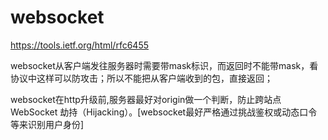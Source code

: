 
websocket
=======================================
<https://tools.ietf.org/html/rfc6455>


websocket从客户端发往服务器时需要带mask标识，而返回时不能带mask，看协议中这样可以防攻击；所以不能把从客户端收到的包，直接返回；

websocket在http升级前,服务器最好对origin做一个判断，防止跨站点 WebSocket 劫持（Hijacking）。[websocket最好严格通过挑战鉴权或动态口令等来识别用户身份]